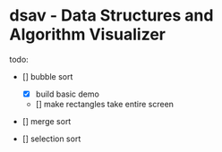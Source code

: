 # dsav - Data Structures and Algorithm Visualizer

todo:
- [] bubble sort
  - [x] build basic demo
  - [] make rectangles take entire screen

- [] merge sort
- [] selection sort

